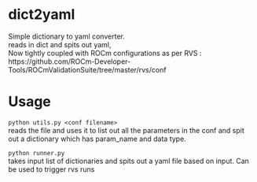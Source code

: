 # dict2yaml
<p>Simple dictionary to yaml converter.<br>
reads in dict and spits out yaml, <br>
Now tightly coupled with ROCm configurations as per RVS : https://github.com/ROCm-Developer-Tools/ROCmValidationSuite/tree/master/rvs/conf </p>


# Usage
  `python utils.py <conf filename>`<br>
  reads the file and uses it to list out all the parameters in the conf and spit out a dictionary which has param_name and data type.<br>
  
  `python runner.py` <br>
  takes input list of dictionaries and spits out a yaml file based on input. Can be used to trigger rvs runs<br>
